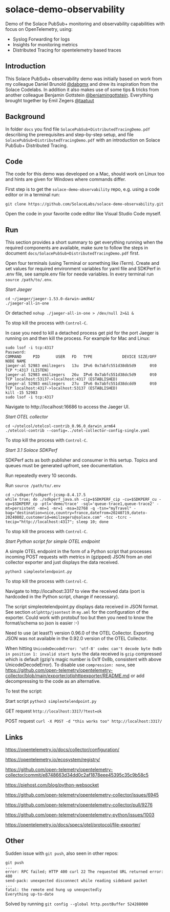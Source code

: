 # solace-demo-observability
Demo of the Solace PubSub+ monitoring and observability capabilities with focus on OpenTelemetry, using:

- Syslog Forwarding for logs
- Insights for monitoring metrics
- Distributed Tracing for opentelemetry based traces

Introduction
---
This Solace PubSub+ observability demo was initially based on work from my colleague Daniel Brunold [@dabgmx](https://www.github.com/dabgmx) and drew its inspiration from the Solace Codelabs. In addition it also makes use of some tips & tricks from another colleague Benjamin Gottstein [@benjamingottstein](https://github.com/benjamingottstein). Everything brought together by Emil Zegers [@taatuut](https://www.github.com/taatuut)

Background
---
In folder `docs` you find file `SolacePubSub+DistributedTracingDemo.pdf` describing the prerequisites and step-by-step setup, and file `SolacePubSub+DistributedTracingDemo.pdf` with an introduction on Solace PubSub+ Distributed Tracing.

Code
---
The code for this demo was developed on a Mac, should work on Linux too and hints are given for Windows where commands differ.

First step is to get the `solace-demo-observability` repo, e.g. using a code editor or in a terminal run:

`git clone https://github.com/SolaceLabs/solace-demo-observability.git`

Open the code in your favorite code editor like Visual Studio Code myself.

Run
---
This section provides a short summary to get everything running when the required components are available, make sure to follow the steps in document `docs/SolacePubSub+DistributedTracingDemo.pdf` first.

Open four terminals (using Terminal or something like iTerm). Create and set values for required environment variables for yaml file and SDKPerf in .env file, see sample.env file for neede variables. In every terminal run `source /path/to/.env`.

_Start Jaeger_

```
cd ~/jaeger/jaeger-1.53.0-darwin-amd64/
./jaeger-all-in-one
```

Or detached `nohup ./jaeger-all-in-one > /dev/null 2>&1 &`

To stop kill the process with `Control-C`.

In case you need to kill a detached process get pid for the port Jaeger is running on and then kill the process. For example for Mac and Linux:

```
sudo lsof -i tcp:4317
Password:
COMMAND     PID       USER   FD   TYPE             DEVICE SIZE/OFF NODE NAME
jaeger-al 52983 emilzegers   13u  IPv6 0x7abfc551d38db5d9      0t0  TCP *:4317 (LISTEN)
jaeger-al 52983 emilzegers   26u  IPv6 0x7abfc551d38dc5d9      0t0  TCP localhost:53137->localhost:4317 (ESTABLISHED)
jaeger-al 52983 emilzegers   27u  IPv6 0x7abfc551d38dcdd9      0t0  TCP localhost:4317->localhost:53137 (ESTABLISHED)
kill -15 52983
sudo lsof -i tcp:4317

```

Navigate to http://localhost:16686 to access the Jaeger UI.

_Start OTEL collector_

```
cd ~/otelcol/otelcol-contrib_0.96.0_darwin_arm64
./otelcol-contrib --config=../otel-collector-config-single.yaml
```

To stop kill the process with `Control-C`.

_Start 3.1	Solace SDKPerf_

SDKPerf acts as both publisher and consumer in this sertup. Topics and queues must be generated upfront, see documentation.

Run repeatedly every 10 seconds.

Run `source /path/to/.env`

```
cd ~/sdkperf/sdkperf-jcsmp-8.4.17.5
while true; do ./sdkperf_java.sh -cip=$SDKPERF_cip -cu=$SDKPERF_cu -cp=$SDKPERF_cp -ptl='demo/trace' -sql='queue-trace1,queue-trace2' -mt=persistent -mn=1 -mr=1 -msa=32768 -q -tsn="myTravel" -bag="destination=nice,country=france,datefrom=20240719,dateto-20240802,customerid=emilzegers@solace.com" -tcc -tcrc -tecip="http://localhost:4317"; sleep 10; done
```

To stop kill the process with `Control-C`.

_Start Python script for simple OTEL endpoint_

A simple OTEL endpoint in the form of a Python script that processes incoming POST requests with metrics in (gzipped) JSON from an otel collector exporter and just displays the data received.

`python3 simpleotelendpoint.py`

To stop kill the process with `Control-C`.

Navigate to http://localhost:3317 to view the received data (port is hardcoded in the Python script, change if necessary).

The script simpleotelendpoint.py displays data received in JSON format. See section `otlphttp/jsontest` in `my.aml` for the configuration of the exporter. Could work with protobuf too but then you need to know the format/schema so json is easier :-)

Need to use (at least?) version 0.96.0 of the OTEL Collector. Exporting JSON was not available in the 0.92.0 version of the OTEL Collector.

When hitting `UnicodeDecodeError: 'utf-8' codec can't decode byte 0x8b in position 1: invalid start byte` the data received is `gzip` compressed which is default (gzip's magic number is 0x1f 0x8b, consistent with above UnicodeDecodeError). To disable use `compression: none`, see https://github.com/open-telemetry/opentelemetry-collector/blob/main/exporter/otlphttpexporter/README.md or add decompressing to the code as an alternative.

To test the script:

Start script `python3 simpleotelendpoint.py`

GET request `http://localhost:3317/?test=ok`

POST request `curl -X POST -d "this works too" http://localhost:3317/`

Links
---

https://opentelemetry.io/docs/collector/configuration/

https://opentelemetry.io/ecosystem/registry/

https://github.com/open-telemetry/opentelemetry-collector/commit/e8748663d34dd0c2af1878eee45395c35c9b58c5

https://piehost.com/blog/python-websocket

https://github.com/open-telemetry/opentelemetry-collector/issues/6945

https://github.com/open-telemetry/opentelemetry-collector/pull/9276

https://github.com/open-telemetry/opentelemetry-python/issues/1003

https://opentelemetry.io/docs/specs/otel/protocol/file-exporter/

Other
---

Sudden issue with `git push`, also seen in other repos:

```
git push
...
error: RPC failed; HTTP 400 curl 22 The requested URL returned error: 400
send-pack: unexpected disconnect while reading sideband packet
...
fatal: the remote end hung up unexpectedly
Everything up-to-date
```

Solved by running `git config --global http.postBuffer 524288000`

